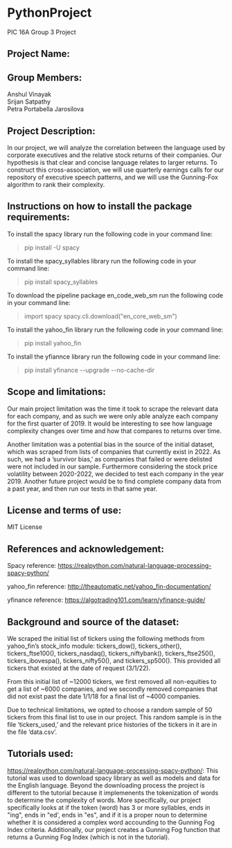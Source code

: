 # PythonProject
PIC 16A Group 3 Project

## Project Name:

## Group Members:
  Anshul Vinayak  
  Srijan Satpathy  
  Petra Portabella Jarosilova  

## Project Description:
In our project, we will analyze the correlation between the language used by corporate executives and the relative stock returns of their companies. Our hypothesis is that clear and concise language relates to larger returns. To construct this cross-association, we will use quarterly earnings calls for our repository of executive speech patterns, and we will use the Gunning-Fox algorithm to rank their complexity. 

## Instructions on how to install the package requirements:
To install the spacy library run the following code in your command line:
>pip install -U spacy
  
To install the spacy_syllables library run the following code in your command line:
>pip install spacy_syllables
  
To download the pipeline package en_code_web_sm run the following code in your command line:
>import spacy
>spacy.cli.download("en_core_web_sm")


To install the yahoo_fin library run the following code in your command line:

>pip install yahoo_fin

To install the yfiannce library run the following code in your command line:

>pip install yfinance --upgrade --no-cache-dir
  

## Scope and limitations:
Our main project limitation was the time it took to scrape the relevant data for each company, and as such we were only able analyze each company for the first quarter of 2019. It would be interesting to see how language complexity changes over time and how that compares to returns over time.

Another limitation was a potential bias in the source of the initial dataset, which was scraped from lists of companies that currently exist in 2022. As such, we had a ’survivor bias,’ as companies that failed or were delisted were not included in our sample. Furthermore considering the stock price volatility between 2020-2022, we decided to test each company in the year 2019. Another future project would be to find complete company data from a past year, and then run our tests in that same year.
## License and terms of use: 
MIT License

## References and acknowledgement:
Spacy reference: https://realpython.com/natural-language-processing-spacy-python/

yahoo_fin reference: http://theautomatic.net/yahoo_fin-documentation/

yfinance reference: https://algotrading101.com/learn/yfinance-guide/

## Background and source of the dataset:

We scraped the initial list of tickers using the following methods from yahoo_fin’s stock_info module: tickers_dow(), tickers_other(), tickers_ftse100(), tickers_nasdaq(), tickers_niftybank(), tickers_ftse250(), tickers_ibovespa(), tickers_nifty50(), and tickers_sp500(). This provided all tickers that existed at the date of request (3/1/22).

From this initial list of ~12000 tickers, we first removed all non-equities to get a list of ~6000 companies, and we secondly removed companies that did not exist past the date 1/1/18 for a final list of ~4000 companies.

Due to technical limitations, we opted to choose a random sample of 50 tickers from this final list to use in our project. This random sample is in the file ‘tickers_used,’ and the relevant price histories of the tickers in it are in the file ‘data.csv’.

## Tutorials used: 
https://realpython.com/natural-language-processing-spacy-python/: This tutorial was used to download spacy library as well as models and data for the English language. Beyond the downloading process the project is different to the tutorial because it implemenents the tokenization of words to determine the complexity of words. More specifically, our project specifically looks at if the token (word) has 3 or more syllables, ends in "ing", ends in "ed', ends in "es", and if it is a proper noun to determine whether it is considered a complex word accounding to the Gunning Fog Index criteria. Additionally, our project creates a Gunning Fog function that returns a Gunning Fog Index (which is not in the tutorial). 
